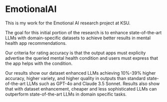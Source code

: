# EmotionalAI

This is my work for the Emotional AI research project at KSU.

The goal for this initial portion of the research is to enhance state-of-the-art LLMs with domain-specific datasets to achieve better results in mental health app recommendations.

Our criteria for rating accuracy is that the output apps must explicity advertise the queried mental health condition and users must express that the app helps with the condition.

Our results show our dataset enhanced LLMs achieving 10%-39% higher accuracy, higher variety, and higher quality in outputs than standard state-of-the-art LLMs such as GPT-4o and Claude 3.5 Sonnet. Results also show that with dataset enhancement, cheaper and less sophisticated LLMs can outperform state-of-the-art LLMs in domain specific tasks.

